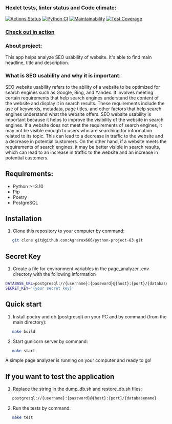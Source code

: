 ### Hexlet tests, linter status and Code climate:
[![Actions Status](https://github.com/cyrilmcshow/python-project-83/actions/workflows/hexlet-check.yml/badge.svg)](https://github.com/cyrilmcshow/python-project-83/actions)
[![Python CI](https://github.com/cyrilmcshow/python-project-83/actions/workflows/linter.yml/badge.svg)](https://github.com/cyrilmcshow/python-project-83/actions/workflows/linter.yml)
[![Maintainability](https://api.codeclimate.com/v1/badges/7b4dc61e32009f10cf8d/maintainability)](https://codeclimate.com/github/cyrilmcshow/python-project-83/maintainability)
[![Test Coverage](https://api.codeclimate.com/v1/badges/7b4dc61e32009f10cf8d/test_coverage)](https://codeclimate.com/github/cyrilmcshow/python-project-83/test_coverage)

### [Check out in action](https://page-analyzer-79z7.onrender.com)

### About project:
This app helps analyze SEO usability of website. It's able to find main headline, title and description.

### What is SEO usability and why it is important:
SEO website usability refers to the ability of a website to be optimized for search engines such as Google, Bing, and Yandex. It involves meeting certain requirements that help search engines understand the content of the website and display it in search results. These requirements include the use of keywords, metadata, page titles, and other factors that help search engines understand what the website offers. SEO website usability is important because it helps to improve the visibility of the website in search engines. If a website does not meet the requirements of search engines, it may not be visible enough to users who are searching for information related to its topic. This can lead to a decrease in traffic to the website and a decrease in potential customers. On the other hand, if a website meets the requirements of search engines, it may be better visible in search results, which can lead to an increase in traffic to the website and an increase in potential customers.

## Requirements:
- Python >=3.10
- Pip
- Poetry
- PostgreSQL

## Installation
1. Clone this repository to your computer by command:
```sh
   git clone git@github.com:Agrarox666/python-project-83.git
```

## Secret Key
1. Create a file for environment variables in the page_analyzer .env directory with the following information
```bash
DATABASE_URL=postgresql://{username}:{password}@{host}:{port}/{databasename}  
SECRET_KEY='{your secret key}'
```

## Quick start
1. Install poetry and db (postgresql) on your PC and by command (from the main directory):
```sh
   make build
```
2. Start gunicorn server by command:
```sh
   make start
```
A simple page analyzer is running on your computer and ready to go!

## If you want to test the application
1. Replace the string in the dump_db.sh and restore_db.sh files:
```sh
   postgresql://{username}:{password}@{host}:{port}/{databasename}
```
2.  Run the tests by command:
```sh
   make test
```
